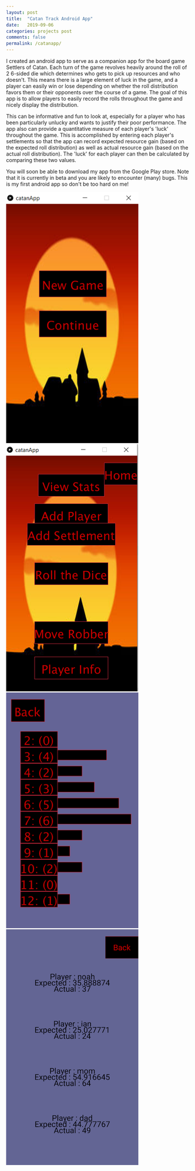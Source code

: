 ```yaml
---
layout: post
title:  "Catan Track Android App"
date:   2019-09-06
categories: projects post
comments: false
permalink: /catanapp/
---
```


I created an android app to serve as a companion app for the board game Settlers of Catan. Each turn of the game revolves heavily around the roll of 2 6-sided die which determines who gets to pick up resources and who doesn't. This means there is a large element of luck in the game, and a player can easily win or lose depending on whether the roll distribution favors them or their opponents over the course of a game. The goal of this app is to allow players to easily record the rolls throughout the game and nicely display the distribution.

This can be informative and fun to look at, especially for a player who has been particularly unlucky and wants to justify their poor performance. The app also can provide a quantitative measure of each player's 'luck' throughout the game. This is accomplished by entering each player's settlements so that the app can record expected resource gain (based on the expected roll distribution) as well as actual resource gain (based on the actual roll distribution). The 'luck' for each player can then be calculated by comparing these two values.

You will soon be able to download my app from the Google Play store. Note that it is currently in beta and you are likely to encounter (many) bugs. This is my first android app so don't be too hard on me!

<img src="/images/CatanApp/homepage.png" width="360"/>
<img src="/images/CatanApp/playing page.png" width="360"/>
<img src="/images/CatanApp/sample roll distrib.png" width="360"/>
<img src="/images/CatanApp/luck.png" width="360"/>
